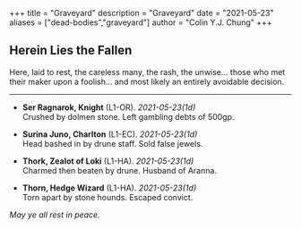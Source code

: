 +++ 
title = "Graveyard" 
description = "Graveyard" 
date = "2021-05-23" 
aliases = ["dead-bodies","graveyard"] 
author = "Colin Y.J. Chung" 
+++

## Herein Lies the Fallen

Here, laid to rest, the careless many, the rash, the unwise... those who met their maker upon a foolish... and most likely an entirely avoidable decision.

<hr/>

* **Ser Ragnarok, Knight** (L1-OR). _2021-05-23(1d)_ 
<br/>Crushed by dolmen stone. Left gambling debts of 500gp.

* **Surina Juno, Charlton** (L1-EC). _2021-05-23(1d)_
<br/>Head bashed in by drune staff. Sold false jewels.

* **Thork, Zealot of Loki** (L1-HA). _2021-05-23(1d)_
<br/>Charmed then beaten by drune. Husband of Aranna.

* **Thorn, Hedge Wizard** (L1-HA). _2021-05-23(1d)_
<br/>Torn apart by stone hounds. Escaped convict.

_May ye all rest in peace._
